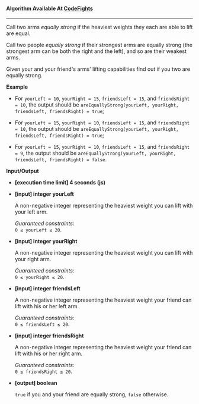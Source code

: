 #### Algorithm Available At [CodeFights](https://codefights.com/arcade/intro/level-5/g6dc9KJyxmFjB98dL/description)

---

Call two arms _equally strong_ if the heaviest weights they each are able to lift are equal.

Call two people _equally strong_ if their strongest arms are equally strong (the strongest arm can be both the right and the left), and so are their weakest arms.

Given your and your friend's arms' lifting capabilities find out if you two are equally strong.

**Example**

- For `yourLeft = 10`, `yourRight = 15`, `friendsLeft = 15`, and `friendsRight = 10`, the output should be
  `areEquallyStrong(yourLeft, yourRight, friendsLeft, friendsRight) = true`;

- For `yourLeft = 15`, `yourRight = 10`, `friendsLeft = 15`, and `friendsRight = 10`, the output should be
  `areEquallyStrong(yourLeft, yourRight, friendsLeft, friendsRight) = true`;

- For `yourLeft = 15`, `yourRight = 10`, `friendsLeft = 15`, and `friendsRight = 9`, the output should be
  `areEquallyStrong(yourLeft, yourRight, friendsLeft, friendsRight) = false`.

**Input/Output**

- **[execution time limit] 4 seconds (js)**

- **[input] integer yourLeft**

  A non-negative integer representing the heaviest weight you can lift with your left arm.

  _Guaranteed constraints:_  
  `0 ≤ yourLeft ≤ 20`.

- **[input] integer yourRight**

  A non-negative integer representing the heaviest weight you can lift with your right arm.

  _Guaranteed constraints:_  
  `0 ≤ yourRight ≤ 20`.

- **[input] integer friendsLeft**

  A non-negative integer representing the heaviest weight your friend can lift with his or her left arm.

  _Guaranteed constraints:_  
  `0 ≤ friendsLeft ≤ 20`.

- **[input] integer friendsRight**

  A non-negative integer representing the heaviest weight your friend can lift with his or her right arm.

  _Guaranteed constraints:_  
  `0 ≤ friendsRight ≤ 20`.

- **[output] boolean**

  `true` if you and your friend are equally strong, `false` otherwise.
